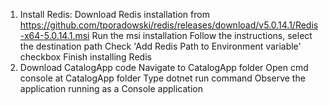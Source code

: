 1. Install Redis:
	Download Redis installation from https://github.com/tporadowski/redis/releases/download/v5.0.14.1/Redis-x64-5.0.14.1.msi
	Run the msi installation
	Follow the instructions, select the destination path
	Check 'Add Redis Path to Environment variable' checkbox
	Finish installing Redis
2. Download CatalogApp code
	Navigate to CatalogApp folder
	Open cmd console at CatalogApp folder
	Type dotnet run command
	Observe the application running as a Console application
